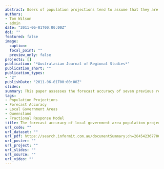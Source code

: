 ```yaml
---
abstract: Users of population projections tend to assume that they are provided accurate predictions of future demographic trends. However, there is limited evidence to either support or refute this assumption because almost no research has evaluated the accuracy of past projections in Australia. This paper assesses the forecast accuracy of seven previous rounds of local government area population projections for Queensland. The analysis reveals errors to be quite large in absolute terms and in relation to State forecast errors, but respectable compared to those reported in other studies. Relative to simple extrapolative forecasts, the official Queensland projections are shown to have performed quite well. Fractional response models are employed to determine the extent to which forecast errors can be predicted on the basis of local area characteristics. The concluding section suggests ways in which forecast error might be reduced and how users can be informed about the possible magnitude of error in current projections.
authors:
- Tom Wilson
- admin
date: "2011-06-01T00:00:00Z"
doi: ""
featured: false
image:
  caption: 
  focal_point: ""
  preview_only: false
projects: []
publication: '*Australasian Journal of Regional Studies*'
publication_short: ""
publication_types:
- "2"
publishDate: "2011-06-01T00:00:00Z"
slides: 
summary: This paper assesses the forecast accuracy of seven previous rounds of local government area population projections for Queensland.
tags:
- Population Projections
- Forecast Accuracy
- Local Government Areas
- Queensland
- Fractional Response Model
title: The forecast accuracy of local government area population projections. A case study of Queensland
url_code: ""
url_dataset: ""
url_pdf: https://search.informit.com.au/documentSummary;dn=204542367706271;res=IELNZC
url_poster: ""
url_project: ""
url_slides: ""
url_source: ""
url_video: ""
---
```

